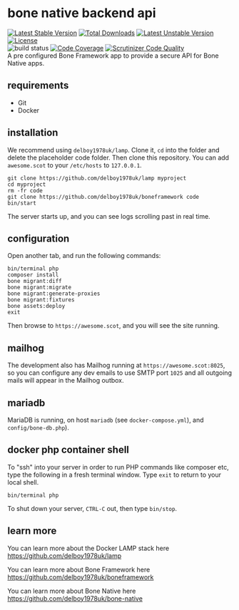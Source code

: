 # bone native backend api
[![Latest Stable Version](https://poser.pugx.org/delboy1978uk/bone-native-backend-api/v/stable)](https://packagist.org/packages/delboy1978uk/bone-native-backend-api) [![Total Downloads](https://poser.pugx.org/delboy1978uk/bone/downloads)](https://packagist.org/packages/delboy1978uk/bone-native-backend-api) [![Latest Unstable Version](https://poser.pugx.org/delboy1978uk/bone-native-backend-api/v/unstable)](https://packagist.org/packages/delboy1978uk/bone-native-backend-api) [![License](https://poser.pugx.org/delboy1978uk/bone-native-backend-api/license)](https://packagist.org/packages/delboy1978uk/bone-native-backend-api)<br />
![build status](https://github.com/delboy1978uk/bone-native-backend-api/actions/workflows/master.yml/badge.svg) [![Code Coverage](https://scrutinizer-ci.com/g/delboy1978uk/bone-native-backend-api/badges/coverage.png?b=master)](https://scrutinizer-ci.com/g/delboy1978uk/bone-native-backend-api/?branch=master) [![Scrutinizer Code Quality](https://scrutinizer-ci.com/g/delboy1978uk/bone-native-backend-api/badges/quality-score.png?b=master)](https://scrutinizer-ci.com/g/delboy1978uk/bone-native-backend-api/?branch=master)<br />
A pre configured Bone Framework app to provide a secure API for Bone Native apps.
## requirements
- Git
- Docker
## installation
We recommend using `delboy1978uk/lamp`. Clone it, `cd` into the folder and delete the placeholder code folder. Then clone 
this repository. You can add `awesome.scot` to your `/etc/hosts` to `127.0.0.1`. 
```
git clone https://github.com/delboy1978uk/lamp myproject
cd myproject
rm -fr code
git clone https://github.com/delboy1978uk/boneframework code
bin/start
```
The server starts up, and you can see logs scrolling past in real time. 
## configuration
Open another tab, and run the following commands:
```
bin/terminal php
composer install
bone migrant:diff
bone migrant:migrate
bone migrant:generate-proxies
bone migrant:fixtures
bone assets:deploy
exit
```
Then browse to `https://awesome.scot`, and you will see the site running.
## mailhog
The development also has Mailhog running at `https://awesome.scot:8025`, so you can configure any dev emails to use 
SMTP port `1025` and all outgoing mails will appear in the Mailhog outbox.
## mariadb
MariaDB is running, on host `mariadb` (see `docker-compose.yml`), and `config/bone-db.php`).
## docker php container shell
To "ssh" into your server in order to run PHP commands like composer etc, type the following in a fresh terminal window.
Type `exit` to return to your local shell.
```
bin/terminal php
```
To shut down your server, `CTRL-C` out, then type `bin/stop`.
## learn more
You can learn more about the Docker LAMP stack here https://github.com/delboy1978uk/lamp 

You can learn more about Bone Framework here https://github.com/delboy1978uk/boneframework

You can learn more about Bone Native here https://github.com/delboy1978uk/bone-native 
